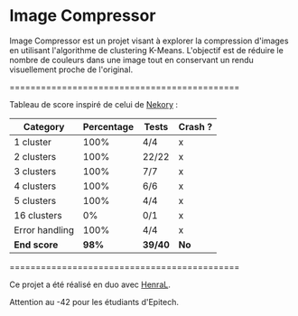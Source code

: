 # Image Compressor
Image Compressor est un projet visant à explorer la compression d'images en utilisant l'algorithme de clustering K-Means. L'objectif est de réduire le nombre de couleurs dans une image tout en conservant un rendu visuellement proche de l'original.

============================================

Tableau de score inspiré de celui de [Nekory](https://github.com/Nekory23) :

| Category                  | Percentage | Tests       | Crash ? |
|---------------------------|------------|-------------|---------|
| 1 cluster                 | 100%       | 4/4         | x       |
| 2 clusters                | 100%       | 22/22       | x       |
| 3 clusters                | 100%       | 7/7         | x       |
| 4 clusters                | 100%       | 6/6         | x       |
| 5 clusters                | 100%       | 4/4         | x       |
| 16 clusters               | 0%         | 0/1         | x       |
| Error handling            | 100%       | 4/4         | x       |
| **End score**             | **98%**    | **39/40**   | **No**  |

============================================

Ce projet a été réalisé en duo avec [HenraL](https://github.com/HenraL).

Attention au -42 pour les étudiants d'Epitech.
